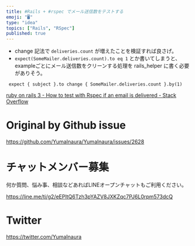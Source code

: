 ```yaml
---
title: #Rails + #rspec でメール送信数をテストする
emoji: "🖥"
type: "idea"
topics: ["Rails", "RSpec"]
published: true
---
```


- change 記法で `deliveries.count` が増えたことを検証すれば良さげ。
- `expect(SomeMailer.deliveries.count).to eq 1` とか書いてしまうと、exampleごとにメール送信数をクリーンする処理を rails_helper に書く必要がありそう。

```
 expect { subject }.to change { SomeMailer.deliveries.count }.by(1)
```

[ruby on rails 3 - How to test with Rspec if an email is delivered - Stack Overflow](https://stackoverflow.com/questions/7284413/how-to-test-with-rspec-if-an-email-is-delivered)

# Original by Github issue

https://github.com/YumaInaura/YumaInaura/issues/2628








<!-- Update From Qiita API -->

# チャットメンバー募集


何か質問、悩み事、相談などあればLINEオープンチャットもご利用ください。

https://line.me/ti/g2/eEPltQ6Tzh3pYAZV8JXKZqc7PJ6L0rpm573dcQ





# Twitter


https://twitter.com/YumaInaura


<!-- Update From Qiita API -->


